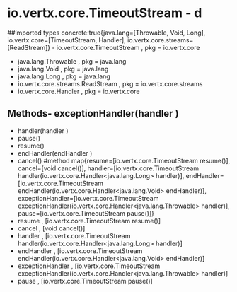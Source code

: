 # io.vertx.core.TimeoutStream - d
##imported types concrete:true{java.lang=[Throwable, Void, Long], io.vertx.core=[TimeoutStream, Handler], io.vertx.core.streams=[ReadStream]} - io.vertx.core.TimeoutStream  , pkg = io.vertx.core
- java.lang.Throwable  , pkg = java.lang
- java.lang.Void  , pkg = java.lang
- java.lang.Long  , pkg = java.lang
- io.vertx.core.streams.ReadStream  , pkg = io.vertx.core.streams
- io.vertx.core.Handler  , pkg = io.vertx.core
## Methods- exceptionHandler(handler )
- handler(handler )
- pause()
- resume()
- endHandler(endHandler )
- cancel()
#method map{resume=[io.vertx.core.TimeoutStream resume()], cancel=[void cancel()], handler=[io.vertx.core.TimeoutStream handler(io.vertx.core.Handler<java.lang.Long> handler)], endHandler=[io.vertx.core.TimeoutStream endHandler(io.vertx.core.Handler<java.lang.Void> endHandler)], exceptionHandler=[io.vertx.core.TimeoutStream exceptionHandler(io.vertx.core.Handler<java.lang.Throwable> handler)], pause=[io.vertx.core.TimeoutStream pause()]} 
- resume , [io.vertx.core.TimeoutStream resume()]
- cancel , [void cancel()]
- handler , [io.vertx.core.TimeoutStream handler(io.vertx.core.Handler<java.lang.Long> handler)]
- endHandler , [io.vertx.core.TimeoutStream endHandler(io.vertx.core.Handler<java.lang.Void> endHandler)]
- exceptionHandler , [io.vertx.core.TimeoutStream exceptionHandler(io.vertx.core.Handler<java.lang.Throwable> handler)]
- pause , [io.vertx.core.TimeoutStream pause()]
